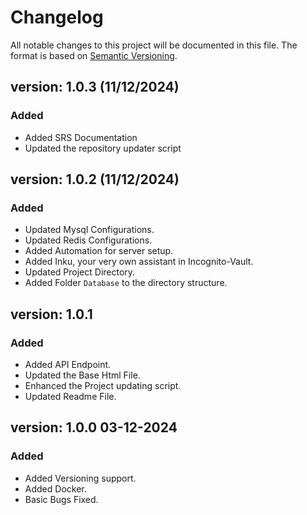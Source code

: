 # Changelog

All notable changes to this project will be documented in this file. The format is based on [Semantic Versioning](https://semver.org/).

## version: 1.0.3   (11/12/2024)
### Added
- Added SRS Documentation
- Updated the repository updater script

## version: 1.0.2   (11/12/2024)
### Added

- Updated Mysql Configurations.
- Updated Redis Configurations.
- Added Automation for server setup.
- Added Inku, your very own assistant in Incognito-Vault. 
- Updated Project Directory.
- Added Folder `Database` to the directory structure.

## version: 1.0.1  
### Added

- Added API Endpoint.
- Updated the Base Html File.
- Enhanced the Project updating script.
- Updated Readme File.

## version: 1.0.0  03-12-2024
### Added
- Added Versioning support.
- Added Docker.
- Basic Bugs Fixed.
